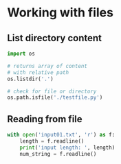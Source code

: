 # Working with files

## List directory content

```py
import os

# returns array of content
# with relative path
os.listdir('.')

# check for file or directory
os.path.isfile('./testfile.py')
```

## Reading from file

```python
with open('input01.txt', 'r') as f:
    length = f.readline()
    print('input length: ', length)
    num_string = f.readline()
```
